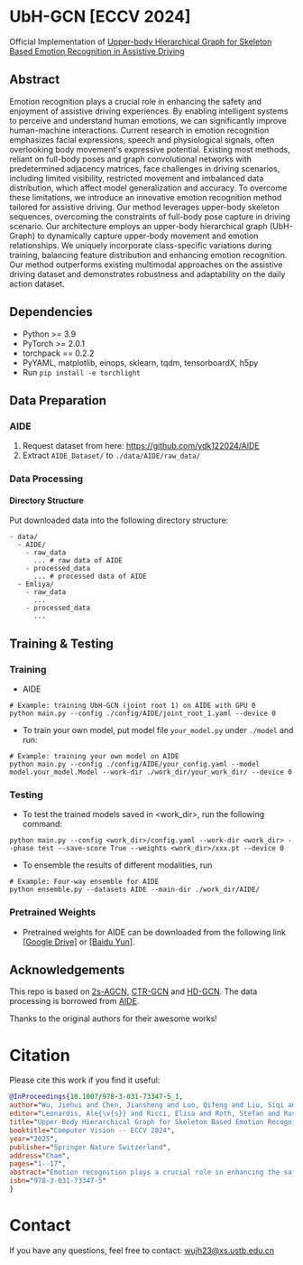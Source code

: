# UbH-GCN [ECCV 2024]

Official Implementation of [Upper-body Hierarchical Graph for Skeleton Based Emotion Recognition in Assistive Driving](https://www.ecva.net/papers/eccv_2024/papers_ECCV/html/3697_ECCV_2024_paper.php)

## Abstract

Emotion recognition plays a crucial role in enhancing the safety and enjoyment of assistive driving experiences. By enabling intelligent systems to perceive and understand human emotions, we can significantly improve human-machine interactions. Current research in emotion recognition emphasizes facial expressions, speech and physiological signals, often overlooking body movement's expressive potential. Existing most methods, reliant on full-body poses and graph convolutional networks with predetermined adjacency matrices, face challenges in driving scenarios, including limited visibility, restricted movement and imbalanced data distribution, which affect model generalization and accuracy. To overcome these limitations, we introduce an innovative emotion recognition method tailored for assistive driving. Our method leverages upper-body skeleton sequences, overcoming the constraints of full-body pose capture in driving scenario. Our architecture employs an upper-body hierarchical graph (UbH-Graph) to dynamically capture upper-body movement and emotion relationships. We uniquely incorporate class-specific variations during training, balancing feature distribution and enhancing emotion recognition. Our method outperforms existing multimodal approaches on the assistive driving dataset and demonstrates robustness and adaptability on the daily action dataset.

## Dependencies

- Python >= 3.9
- PyTorch >= 2.0.1
- torchpack == 0.2.2
- PyYAML, matplotlib, einops, sklearn, tqdm, tensorboardX, h5py
- Run `pip install -e torchlight`

## Data Preparation

### AIDE

1. Request dataset from here: https://github.com/ydk122024/AIDE
2. Extract `AIDE_Dataset/` to `./data/AIDE/raw_data/`

### Data Processing

#### Directory Structure

Put downloaded data into the following directory structure:

```
- data/
  - AIDE/
    - raw_data
      ... # raw data of AIDE
    - processed_data
      ... # processed data of AIDE
  - Emliya/
    - raw_data
      ...
    - processed_data
      ...
```

## Training & Testing

### Training

- AIDE

```
# Example: training UbH-GCN (joint root 1) on AIDE with GPU 0
python main.py --config ./config/AIDE/joint_root_1.yaml --device 0
```

- To train your own model, put model file `your_model.py` under `./model` and run:

```
# Example: training your own model on AIDE
python main.py --config ./config/AIDE/your_config.yaml --model model.your_model.Model --work-dir ./work_dir/your_work_dir/ --device 0
```

### Testing

- To test the trained models saved in <work_dir>, run the following command:

```
python main.py --config <work_dir>/config.yaml --work-dir <work_dir> --phase test --save-score True --weights <work_dir>/xxx.pt --device 0
```

- To ensemble the results of different modalities, run

```
# Example: Four-way ensemble for AIDE
python ensemble.py --datasets AIDE --main-dir ./work_dir/AIDE/
```

### Pretrained Weights

- Pretrained weights for AIDE can be downloaded from the following link [[Google Drive]](https://drive.google.com/drive/folders/1a_tyVRjLRyYHJLJ-FYOL5KtXBRJpL6-n?usp=drive_link) or [[Baidu Yun]](https://pan.baidu.com/s/19s3Mq7i9Xy24iBONcuriJQ?pwd=o10q).

## Acknowledgements

This repo is based on [2s-AGCN](https://github.com/lshiwjx/2s-AGCN), [CTR-GCN](https://github.com/Uason-Chen/CTR-GCN) and [HD-GCN](https://github.com/Jho-Yonsei/HD-GCN). The data processing is borrowed from [AIDE](https://github.com/ydk122024/AIDE).

Thanks to the original authors for their awesome works!

# Citation

Please cite this work if you find it useful:

```BibTex
@InProceedings{10.1007/978-3-031-73347-5_1,
author="Wu, Jiehui and Chen, Jiansheng and Luo, Qifeng and Liu, Siqi and Xue, Youze and Ma, Huimin",
editor="Leonardis, Ale{\v{s}} and Ricci, Elisa and Roth, Stefan and Russakovsky, Olga and Sattler, Torsten and Varol, G{\"u}l",
title="Upper-Body Hierarchical Graph for Skeleton Based Emotion Recognition in Assistive Driving",
booktitle="Computer Vision -- ECCV 2024",
year="2025",
publisher="Springer Nature Switzerland",
address="Cham",
pages="1--17",
abstract="Emotion recognition plays a crucial role in enhancing the safety and enjoyment of assistive driving experiences. By enabling intelligent systems to perceive and understand human emotions, we can significantly improve human-machine interactions. Current research in emotion recognition emphasizes facial expressions, speech and physiological signals, often overlooking body movement's expressive potential. Existing most methods, reliant on full-body poses and graph convolutional networks with predetermined adjacency matrices, face challenges in driving scenarios, including limited visibility, restricted movement and imbalanced data distribution, which affect model generalization and accuracy. To overcome these limitations, we introduce an innovative emotion recognition method tailored for assistive driving. Our method leverages upper-body skeleton sequences, overcoming the constraints of full-body pose capture in driving scenario. Our architecture employs an upper-body hierarchical graph (UbH-Graph) to dynamically capture upper-body movement and emotion relationships. We uniquely incorporate class-specific variations during training, balancing feature distribution and enhancing emotion recognition. Our method outperforms existing multimodal approaches on the assistive driving dataset and demonstrates robustness and adaptability on the daily action dataset. Code is available at https://github.com/jerry-wjh/UbH-GCN.",
isbn="978-3-031-73347-5"
}
```

# Contact

If you have any questions, feel free to contact: wujh23@xs.ustb.edu.cn
